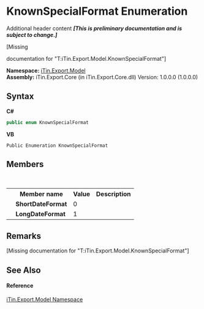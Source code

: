 # KnownSpecialFormat Enumeration
Additional header content _**\[This is preliminary documentation and is subject to change.\]**_

\[Missing <summary> documentation for "T:iTin.Export.Model.KnownSpecialFormat"\]

**Namespace:**&nbsp;<a href="ef57ffcc-e95e-b212-5a46-9aa6f5a3511f">iTin.Export.Model</a><br />**Assembly:**&nbsp;iTin.Export.Core (in iTin.Export.Core.dll) Version: 1.0.0.0 (1.0.0.0)

## Syntax

**C#**<br />
``` C#
public enum KnownSpecialFormat
```

**VB**<br />
``` VB
Public Enumeration KnownSpecialFormat
```


## Members
&nbsp;<table><tr><th></th><th>Member name</th><th>Value</th><th>Description</th></tr><tr><td /><td target="F:iTin.Export.Model.KnownSpecialFormat.ShortDateFormat">**ShortDateFormat**</td><td>0</td><td /></tr><tr><td /><td target="F:iTin.Export.Model.KnownSpecialFormat.LongDateFormat">**LongDateFormat**</td><td>1</td><td /></tr></table>

## Remarks
\[Missing <remarks> documentation for "T:iTin.Export.Model.KnownSpecialFormat"\]

## See Also


#### Reference
<a href="ef57ffcc-e95e-b212-5a46-9aa6f5a3511f">iTin.Export.Model Namespace</a><br />